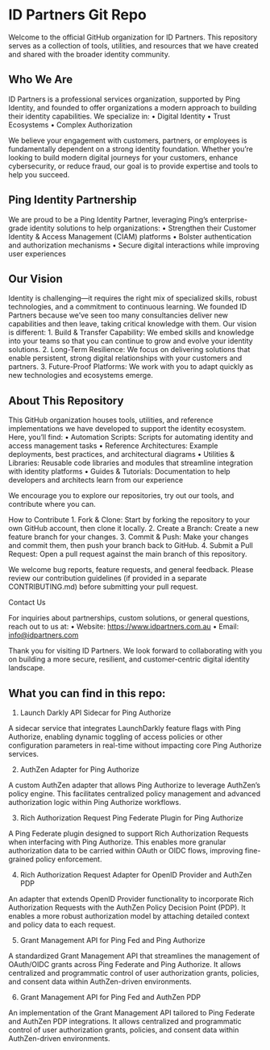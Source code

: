 # ID Partners Git Repo

Welcome to the official GitHub organization for ID Partners. This repository serves as a collection of tools, utilities, and resources that we have created and shared with the broader identity community.

## Who We Are

ID Partners is a professional services organization, supported by Ping Identity, and founded to offer organizations a modern approach to building their identity capabilities. We specialize in:
	•	Digital Identity
	•	Trust Ecosystems
	•	Complex Authorization

We believe your engagement with customers, partners, or employees is fundamentally dependent on a strong identity foundation. Whether you’re looking to build modern digital journeys for your customers, enhance cybersecurity, or reduce fraud, our goal is to provide expertise and tools to help you succeed.

## Ping Identity Partnership

We are proud to be a Ping Identity Partner, leveraging Ping’s enterprise-grade identity solutions to help organizations:
	•	Strengthen their Customer Identity & Access Management (CIAM) platforms
	•	Bolster authentication and authorization mechanisms
	•	Secure digital interactions while improving user experiences

## Our Vision

Identity is challenging—it requires the right mix of specialized skills, robust technologies, and a commitment to continuous learning. We founded ID Partners because we’ve seen too many consultancies deliver new capabilities and then leave, taking critical knowledge with them. Our vision is different:
	1.	Build & Transfer Capability: We embed skills and knowledge into your teams so that you can continue to grow and evolve your identity solutions.
	2.	Long-Term Resilience: We focus on delivering solutions that enable persistent, strong digital relationships with your customers and partners.
	3.	Future-Proof Platforms: We work with you to adapt quickly as new technologies and ecosystems emerge.


## About This Repository

This GitHub organization houses tools, utilities, and reference implementations we have developed to support the identity ecosystem. Here, you’ll find:
	•	Automation Scripts: Scripts for automating identity and access management tasks
	•	Reference Architectures: Example deployments, best practices, and architectural diagrams
	•	Utilities & Libraries: Reusable code libraries and modules that streamline integration with identity platforms
	•	Guides & Tutorials: Documentation to help developers and architects learn from our experience

We encourage you to explore our repositories, try out our tools, and contribute where you can.

How to Contribute
	1.	Fork & Clone: Start by forking the repository to your own GitHub account, then clone it locally.
	2.	Create a Branch: Create a new feature branch for your changes.
	3.	Commit & Push: Make your changes and commit them, then push your branch back to GitHub.
	4.	Submit a Pull Request: Open a pull request against the main branch of this repository.

We welcome bug reports, feature requests, and general feedback. Please review our contribution guidelines (if provided in a separate CONTRIBUTING.md) before submitting your pull request.

Contact Us

For inquiries about partnerships, custom solutions, or general questions, reach out to us at:
	•	Website: https://www.idpartners.com.au
	•	Email: info@idpartners.com 


Thank you for visiting ID Partners. We look forward to collaborating with you on building a more secure, resilient, and customer-centric digital identity landscape.

## What you can find in this repo:
1. Launch Darkly API Sidecar for Ping Authorize

A sidecar service that integrates LaunchDarkly feature flags with Ping Authorize, enabling dynamic toggling of access policies or other configuration parameters in real-time without impacting core Ping Authorize services.

2. AuthZen Adapter for Ping Authorize

A custom AuthZen adapter that allows Ping Authorize to leverage AuthZen’s policy engine. This facilitates centralized policy management and advanced authorization logic within Ping Authorize workflows.

3. Rich Authorization Request Ping Federate Plugin for Ping Authorize

A Ping Federate plugin designed to support Rich Authorization Requests when interfacing with Ping Authorize. This enables more granular authorization data to be carried within OAuth or OIDC flows, improving fine-grained policy enforcement.

4. Rich Authorization Request Adapter for OpenID Provider and AuthZen PDP

An adapter that extends OpenID Provider functionality to incorporate Rich Authorization Requests with the AuthZen Policy Decision Point (PDP). It enables a more robust authorization model by attaching detailed context and policy data to each request.

5. Grant Management API for Ping Fed and Ping Authorize

A standardized Grant Management API that streamlines the management of OAuth/OIDC grants across Ping Federate and Ping Authorize. It allows centralized and programmatic control of user authorization grants, policies, and consent data within AuthZen-driven environments.

6. Grant Management API for Ping Fed and AuthZen PDP

An implementation of the Grant Management API tailored to Ping Federate and AuthZen PDP integrations. It allows centralized and programmatic control of user authorization grants, policies, and consent data within AuthZen-driven environments.
